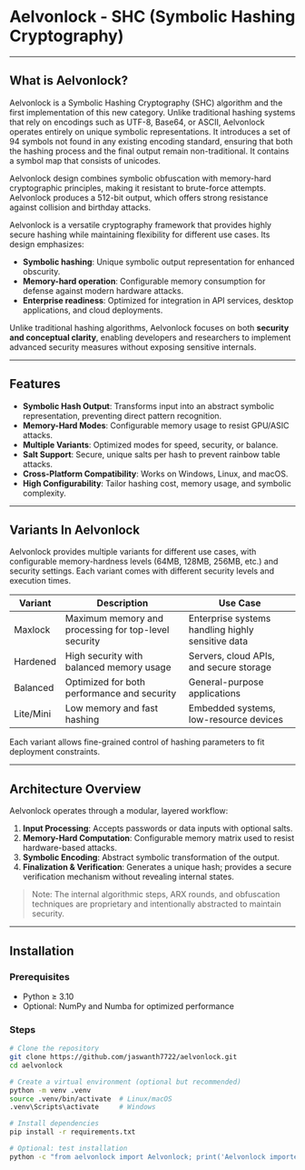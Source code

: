 # Aelvonlock - SHC (Symbolic Hashing Cryptography)

---

## What is Aelvonlock?

Aelvonlock is a Symbolic Hashing Cryptography (SHC) algorithm and the first implementation of this new category. Unlike traditional hashing systems that rely on encodings such as UTF-8, Base64, or ASCII, Aelvonlock operates entirely on unique symbolic representations. It introduces a set of 94 symbols not found in any existing encoding standard, ensuring that both the hashing process and the final output remain non-traditional. It contains a symbol map that consists of unicodes.

Aelvonlock design combines symbolic obfuscation with memory-hard cryptographic principles, making it resistant to brute-force attempts. Aelvonlock produces a 512-bit output, which offers strong resistance against collision and birthday attacks.

Aelvonlock is a versatile cryptography framework that provides highly secure hashing while maintaining flexibility for different use cases. Its design emphasizes:

- **Symbolic hashing**: Unique symbolic output representation for enhanced obscurity.  
- **Memory-hard operation**: Configurable memory consumption for defense against modern hardware attacks.  
- **Enterprise readiness**: Optimized for integration in API services, desktop applications, and cloud deployments.  

Unlike traditional hashing algorithms, Aelvonlock focuses on both **security and conceptual clarity**, enabling developers and researchers to implement advanced security measures without exposing sensitive internals.

---

## Features

- **Symbolic Hash Output**: Transforms input into an abstract symbolic representation, preventing direct pattern recognition.  
- **Memory-Hard Modes**: Configurable memory usage to resist GPU/ASIC attacks.  
- **Multiple Variants**: Optimized modes for speed, security, or balance.  
- **Salt Support**: Secure, unique salts per hash to prevent rainbow table attacks.  
- **Cross-Platform Compatibility**: Works on Windows, Linux, and macOS.  
- **High Configurability**: Tailor hashing cost, memory usage, and symbolic complexity.

---

## Variants In Aelvonlock

Aelvonlock provides multiple variants for different use cases, with configurable memory-hardness levels (64MB, 128MB, 256MB, etc.) and security settings. Each variant comes with different security levels and execution times.

| Variant     | Description | Use Case |
|------------|-------------|----------|
| Maxlock    | Maximum memory and processing for top-level security | Enterprise systems handling highly sensitive data |
| Hardened   | High security with balanced memory usage | Servers, cloud APIs, and secure storage |
| Balanced   | Optimized for both performance and security | General-purpose applications |
| Lite/Mini  | Low memory and fast hashing | Embedded systems, low-resource devices |

Each variant allows fine-grained control of hashing parameters to fit deployment constraints.

---

## Architecture Overview

Aelvonlock operates through a modular, layered workflow:

1. **Input Processing**: Accepts passwords or data inputs with optional salts.  
2. **Memory-Hard Computation**: Configurable memory matrix used to resist hardware-based attacks.  
3. **Symbolic Encoding**: Abstract symbolic transformation of the output.  
4. **Finalization & Verification**: Generates a unique hash; provides a secure verification mechanism without revealing internal states.

> Note: The internal algorithmic steps, ARX rounds, and obfuscation techniques are proprietary and intentionally abstracted to maintain security.

---

## Installation

### Prerequisites

- Python ≥ 3.10  
- Optional: NumPy and Numba for optimized performance

### Steps

```bash
# Clone the repository
git clone https://github.com/jaswanth7722/aelvonlock.git
cd aelvonlock

# Create a virtual environment (optional but recommended)
python -m venv .venv
source .venv/bin/activate  # Linux/macOS
.venv\Scripts\activate     # Windows

# Install dependencies
pip install -r requirements.txt

# Optional: test installation
python -c "from aelvonlock import Aelvonlock; print('Aelvonlock imported successfully')"
